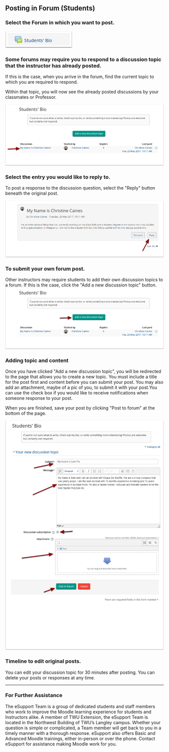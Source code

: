## Posting in Forum \(Students\) 

### Select the Forum in which you want to post.

![](/assets/select-the-forum-in-which-you-want-to-post.png)
  

### Some forums may require you to respond to a discussion topic that the instructor has already posted.

If this is the case, when you arrive in the forum, find the current topic to which you are required to respond.

Within that topic, you will now see the already posted discussions by your classmates or Professor.

![](/assets/some-forums-may-require-you-to-respond-to-a-discussion-topic-that-the-instructor-has-already-posted.png)

  

### Select the entry you would like to reply to.

To post a response to the discussion question, select the "Reply" button beneath the original post.

![](/assets/select-the-entry-you-would-like-to-reply-to.png)

  

### To submit your own forum post.

Other instructors may require students to add their own discussion topics to a forum. If this is the case, click the "Add a new discussion topic" button.
![](/assets/to-submit-your-own-forum-post-.png)



### Adding topic and content

Once you have clicked "Add a new discussion topic", you will be redirected to the page that allows you to create a new topic. You must include a title for the post first and content before you can submit your post. You may also add an attachment, maybe of a pic of you, to submit it with your post.You can use the check box if you would like to receive notifications when someone response to your post.

When you are finished, save your post by clicking "Post to forum" at the bottom of the page.

![](/assets/adding-topic-and-content.png)

  

### Timeline to edit original posts.

You can edit your discussion topic for 30 minutes after posting. You can delete your posts or responses at any time.

---
### For Further Assistance

The eSupport Team is a group of dedicated students and staff members who work to improve the Moodle learning experience for students and Instructors alike. A member of TWU Extension, the eSupport Team is located in the Northwest Building of TWU’s Langley campus. Whether your question is simple or complicated, a Team member will get back to you in a timely manner with a thorough response. eSupport also offers Basic and Advanced Moodle trainings, either in-person or over the phone. Contact eSupport for assistance making Moodle work for you.

